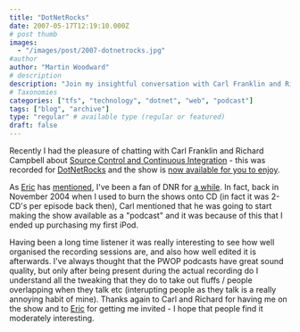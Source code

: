 ```yaml
---
title: "DotNetRocks"
date: 2007-05-17T12:19:10.000Z
# post thumb
images:
  - "/images/post/2007-dotnetrocks.jpg"
#author
author: "Martin Woodward"
# description
description: "Join my insightful conversation with Carl Franklin and Richard Campbell on DotNetRocks, discussing source control and continuous integration."
# Taxonomies
categories: ["tfs", "technology", "dotnet", "web", "podcast"]
tags: ["blog", "archive"]
type: "regular" # available type (regular or featured)
draft: false
---
```


Recently I had the pleasure of chatting with Carl Franklin and Richard Campbell about [Source Control and Continuous Integration](http://www.dotnetrocks.com/default.aspx?showNum=238) - this was recorded for [DotNetRocks](http://www.dotnetrocks.com/) and the show is [now available for you to enjoy](http://www.dotnetrocks.com/default.aspx?showNum=238).

As [Eric](http://www.ericsink.com/) has [mentioned](http://www.ericsink.com/entries/DotNetRocks.html), I've been a fan of DNR for [a while](http://www.woodwardweb.com/technology/000058.html). In fact, back in November 2004 when I used to burn the shows onto CD (in fact it was 2-CD's per episode back then), Carl mentioned that he was going to start making the show available as a "podcast" and it was because of this that I ended up purchasing my first iPod.

Having been a long time listener it was really interesting to see how well organised the recording sessions are, and also how well edited it is afterwards. I've always thought that the PWOP podcasts have great sound quality, but only after being present during the actual recording do I understand all the tweaking that they do to take out fluffs / people overlapping when they talk etc (interupting people as they talk is a really annoying habit of mine). Thanks again to Carl and Richard for having me on the show and to [Eric](http://www.ericsink.com/) for getting me invited - I hope that people find it moderately interesting.
